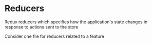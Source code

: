 # Reducers

Redux reducers which specifies how the application's state
changes in response to actions sent to the store

Consider one file for reducers related to a feature
